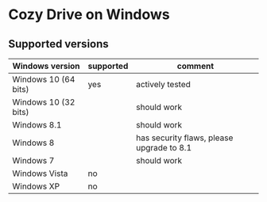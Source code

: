 # Cozy Drive on Windows

## Supported versions

| Windows version | supported | comment |
| --- | --- | --- |
| Windows 10 (64 bits) | yes | actively tested |
| Windows 10 (32 bits) | | should work |
| Windows 8.1 | | should work |
| Windows 8 | | has security flaws, please upgrade to 8.1 |
| Windows 7 | | should work |
| Windows Vista | no | |
| Windows XP | no | |
